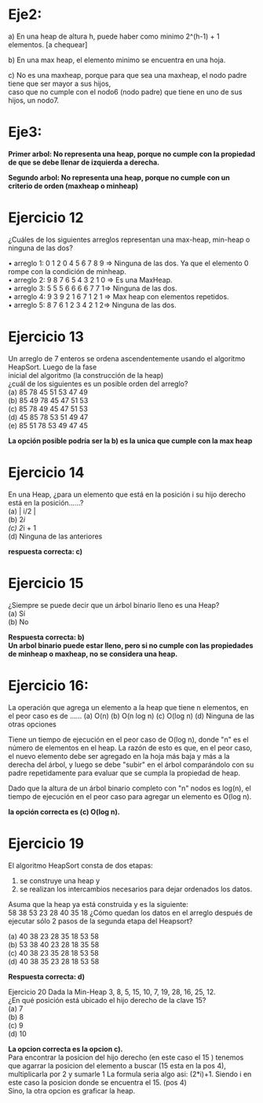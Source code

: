 
# Eje2: 
a) En una heap de altura h, puede haber como minimo 2^(h-1) + 1 elementos. [a chequear]  
  
b) En una max heap, el elemento minimo se encuentra en una hoja.  
  
c) No es una maxheap, porque para que sea una maxheap, el nodo padre tiene que ser mayor a sus hijos,  
caso que no cumple con el nodo6 (nodo padre) que tiene en uno de sus hijos, un nodo7.

# Eje3: 
 **Primer arbol: No representa una heap, porque no cumple con la propiedad de que se debe llenar de izquierda a derecha.**  
   
 **Segundo arbol: No representa una heap, porque no cumple con un criterio de orden (maxheap o minheap)**  

# Ejercicio 12
¿Cuáles de los siguientes arreglos representan una max-heap, min-heap o ninguna de las dos?  

• arreglo 1: 0 1 2 0 4 5 6 7 8 9 => Ninguna de las dos. Ya que el elemento 0 rompe con la condición de minheap.  
• arreglo 2: 9 8 7 6 5 4 3 2 1 0 => Es una MaxHeap.  
• arreglo 3: 5 5 5 6 6 6 6 7 7 1=> Ninguna de las dos.  
• arreglo 4: 9 3 9 2 1 6 7 1 2 1 => Max heap con elementos repetidos.    
• arreglo 5: 8 7 6 1 2 3 4 2 1 2=> Ninguna de las dos.    

# Ejercicio 13
Un arreglo de 7 enteros se ordena ascendentemente usando el algoritmo HeapSort. Luego de la fase  
inicial del algoritmo (la construcción de la heap)  
¿cuál de los siguientes es un posible orden del arreglo?  
(a) 85 78 45 51 53 47 49  
(b) 85 49 78 45 47 51 53  
(c) 85 78 49 45 47 51 53  
(d) 45 85 78 53 51 49 47  
(e) 85 51 78 53 49 47 45  
  
**La opción posible podría ser la b) es la unica que cumple con la max heap**
# Ejercicio 14  
En una Heap, ¿para un elemento que está en la posición i su hijo derecho está en la posición……?  
(a) | i/2 |  
(b) 2*i  
(c) 2*i + 1  
(d) Ninguna de las anteriores  

**respuesta correcta: c)** 

# Ejercicio 15
¿Siempre se puede decir que un árbol binario lleno es una Heap?  
(a) Sí  
(b) No  
  
**Respuesta correcta: b)   
Un arbol binario puede estar lleno, pero si no cumple con las propiedades de minheap o maxheap, no se considera una heap.**

# Ejercicio 16: 
 
La operación que agrega un elemento a la heap que tiene n elementos, en el peor caso es de ……
(a) O(n)
(b) O(n log n)
(c) O(log n)
(d) Ninguna de las otras opciones

Tiene un tiempo de ejecución en el peor caso de O(log n), donde "n" es el número de elementos en el heap.
La razón de esto es que, en el peor caso, el nuevo elemento debe ser agregado en la hoja más baja y más a la derecha del árbol, y luego se debe "subir" en el árbol comparándolo con su padre repetidamente para evaluar que se cumpla la propiedad de heap. 

Dado que la altura de un árbol binario completo con "n" nodos es log(n), el tiempo de ejecución en el peor caso para agregar un elemento es O(log n).
  
**la opción correcta es (c) O(log n).**  

# Ejercicio 19
El algoritmo HeapSort consta de dos etapas:  
1) se construye una heap y  
2) se realizan los intercambios necesarios para dejar ordenados los datos.
  
Asuma que la heap ya está construida y es la siguiente:  
58 38 53 23 28 40 35 18
¿Cómo quedan los datos en el arreglo después de ejecutar sólo 2 pasos de la segunda etapa del Heapsort?  

(a) 40 38 23 28 35 18 53 58  
(b) 53 38 40 23 28 18 35 58  
(c) 40 38 23 35 28 18 53 58  
(d) 40 38 35 23 28 18 53 58  
  
**Respuesta correcta: d)**  

Ejercicio 20
Dada la Min-Heap 3, 8, 5, 15, 10, 7, 19, 28, 16, 25, 12.  
¿En qué posición está ubicado el hijo derecho de la clave 15?  
(a) 7  
(b) 8  
(c) 9  
(d) 10  
  
**La opcion correcta es la opcion c).**  
Para encontrar la posicion del hijo derecho (en este caso el 15 ) tenemos que agarrar la posicion del elemento a buscar (15 esta en la pos 4), multiplicarla por 2 y sumarle 1
La formula seria algo asi: (2*i)+1. Siendo i en este caso la posicion donde se encuentra el 15. (pos 4)  
Sino, la otra opcion es graficar la heap.  
